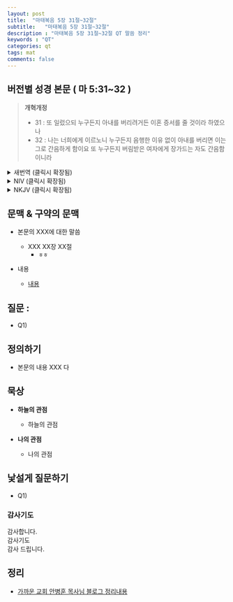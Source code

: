 ```yaml
---
layout: post
title:  "마태복음 5장 31절~32절"
subtitle:   "마태복음 5장 31절~32절"
description : "마태복음 5장 31절~32절 QT 말씀 정리"
keywords : "QT"
categories: qt
tags: mat
comments: false
---
```


## 버전별 성경 본문 ( 마 5:31~32 )

> **개혁개정**
>* 31 : 또 일렀으되 누구든지 아내를 버리려거든 이혼 증서를 줄 것이라 하였으나
>* 32 : 나는 너희에게 이르노니 누구든지 음행한 이유 없이 아내를 버리면 이는 그로 간음하게 함이요 또 누구든지 버림받은 여자에게 장가드는 자도 간음함이니라

<details>
<summary> 새번역 (클릭시 확장됨)</summary>
<div markdown="1">

>* 31 : "'누구든지 아내를 버리려는 사람은 그에게 이혼 증서를 써주어라' 하고 말하였다.
>* 32 : 그러나 나는 너희에게 말한다. 음행을 한 경우를 제외하고 아내를 버리는 사람은 그 여자를 간음하게 하는 것이요, 또 버림받은 여자와 결혼하는 사람은 누구든지 간음하는 것이다."
</div>
</details>

<details>
<summary> NIV (클릭시 확장됨)</summary>
<div markdown="1">

>* 31 : “It has been said, ‘Anyone who divorces his wife must give her a certificate of divorce.’
>* 32 : But I tell you that anyone who divorces his wife, except for sexual immorality, makes her the victim of adultery, and anyone who marries a divorced woman commits adultery.
</div>
</details>

<details>
<summary> NKJV (클릭시 확장됨)</summary>
<div markdown="1">

>* 31 : “Furthermore it has been said, ‘Whoever divorces his wife, let him give her a certificate of divorce.’
>* 32 : But I say to you that whoever divorces his wife for any reason except sexual immorality causes her to commit adultery; and whoever marries a woman who is divorced commits adultery.
</div>
</details>

## 문맥 & 구약의 문맥 

* 본문의 XXX에 대한 말씀
    - XXX XX장 XX절
        * `ㅎㅎ` 

* 내용 
    - [내용](링크) 

## 질문 :

* Q1) 

## 정의하기

* 본문의 내용 XXX 다

## 묵상

* **하늘의 관점**  
    - 하늘의 관점
  
* **나의 관점**
    - 나의 관점

## 낯설게 질문하기

* Q1) 

### 감사기도

감사합니다.  
감사기도  
감사 드립니다.  

## 정리
* [가까운 교회 안병훈 목사님 블로그 정리내용](https://blog.naver.com/tolerance2018)


